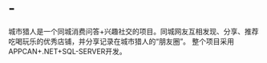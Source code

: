 # -
城市猎人是一个同城消费问答+兴趣社交的项目。同城网友互相发现、分享、推荐吃喝玩乐的优秀店铺，并分享记录在城市猎人的“朋友圈”。
整个项目采用APPCAN+.NET+SQL-SERVER开发。
